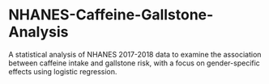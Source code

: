 # NHANES-Caffeine-Gallstone-Analysis
A statistical analysis of NHANES 2017-2018 data to examine the association between caffeine intake and gallstone risk, with a focus on gender-specific effects using logistic regression.
